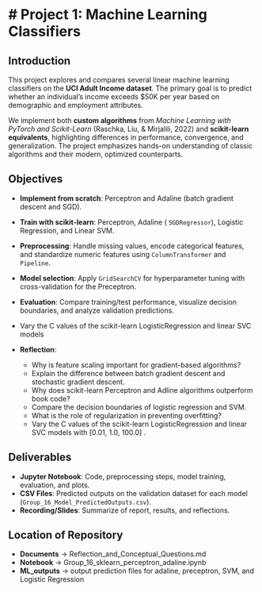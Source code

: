 # # Project 1: Machine Learning Classifiers

## Introduction  
This project explores and compares several linear machine learning classifiers on the **UCI Adult Income dataset**. The primary goal is to predict whether an individual’s income exceeds \$50K per year based on demographic and employment attributes.  

We implement both **custom algorithms** from *Machine Learning with PyTorch and Scikit-Learn* (Raschka, Liu, & Mirjalili, 2022) and **scikit-learn equivalents**, highlighting differences in performance, convergence, and generalization. The project emphasizes hands-on understanding of classic algorithms and their modern, optimized counterparts.  

## Objectives  
- **Implement from scratch**: Perceptron and Adaline (batch gradient descent and SGD).  
- **Train with scikit-learn**: Perceptron, Adaline ( `SGDRegressor`), Logistic Regression, and Linear SVM.  
- **Preprocessing**: Handle missing values, encode categorical features, and standardize numeric features using `ColumnTransformer` and `Pipeline`.  
- **Model selection**: Apply `GridSearchCV` for hyperparameter tuning with cross-validation for the Preceptron.
- **Evaluation**: Compare training/test performance, visualize decision boundaries, and analyze validation predictions.
- Vary the C values of the scikit-learn LogisticRegression and linear SVC models
- **Reflection**:
 
  - Why is feature scaling important for gradient-based algorithms?
  - Explain the difference between batch gradient descent and stochastic gradient descent.
  - Why does scikit-learn Perceptron and Adline algorithms outperform book code?
  - Compare the decision boundaries of logistic regression and SVM.
  - What is the role of regularization in preventing overfitting?
  - Vary the C values of the scikit-learn LogisticRegression and linear SVC models with  [0.01, 1.0, 100.0] .


## Deliverables  
- **Jupyter Notebook**: Code, preprocessing steps, model training, evaluation, and plots.  
- **CSV Files**: Predicted outputs on the validation dataset for each model (`Group_16_Model_PredictedOutputs.csv`).  
- **Recording/Slides**: Summarize of report, results, and reflections.


## Location of Repository
- **Documents** -> Reflection_and_Conceptual_Questions.md
- **Notebook** -> Group_16_sklearn_perceptron_adaline.ipynb
- **ML_outputs** -> output prediction files for adaline, preceptron, SVM, and Logistic Regression
